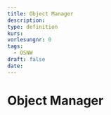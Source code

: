 ```yaml
---
title: Object Manager
description: 
type: definition
kurs: 
vorlesungnr: 0
tags:
  - OSNW
draft: false
date:
---
```

# Object Manager
